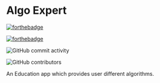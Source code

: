 # Algo Expert

[![forthebadge](https://forthebadge.com/images/badges/built-for-android.svg)](https://forthebadge.com)

[![forthebadge](https://forthebadge.com/images/badges/check-it-out.svg)](https://forthebadge.com)

![GitHub commit activity](https://img.shields.io/github/commit-activity/w/sumanthst24/algo-expert)

![GitHub contributors](https://img.shields.io/github/contributors/sumanthst24/algo-expert)

An Education app which provides user different algorithms.
